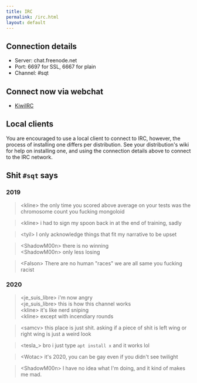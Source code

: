 ```yaml
---
title: IRC
permalink: /irc.html
layout: default
---
```


## Connection details

* Server: chat.freenode.net
* Port: 6697 for SSL, 6667 for plain
* Channel: #sqt

## Connect now via webchat

- [KiwiIRC](https://kiwiirc.com/client/irc.freenode.net/sqt)

## Local clients

You are encouraged to use a local client to connect to IRC, however, the
process of installing one differs per distribution. See your distribution's
wiki for help on installing one, and using the connection details above to
connect to the IRC network.

## Shit `#sqt` says

### 2019

> &lt;kline&gt; the only time you scored above average on your tests was the
> chromosome count you fucking mongoloid  

> &lt;kline&gt; i had to sign my spoon back in at the end of training, sadly  

> &lt;tyil&gt; I only acknowledge things that fit my narrative to be upset  

> &lt;ShadowM00n&gt; there is no winning  
> &lt;ShadowM00n&gt; only less losing  

> &lt;Falson&gt; There are no human "races" we are all same you fucking racist  

### 2020

> &lt;je\_suis\_libre&gt; i'm now angry  
> &lt;je\_suis\_libre&gt; this is how this channel works  
> &lt;kline&gt; it's like nerd sniping  
> &lt;kline&gt; except with incendiary rounds  

> &lt;samcv&gt; this place is just shit. asking if a piece of shit is left wing
> or right wing is just a weird look  

> &lt;tesla\_&gt; bro i just type `apt install x` and it works lol  

> &lt;Wotac&gt; it's 2020, you can be gay even if you didn't see twilight  

> &lt;ShadowM00n&gt; I have no idea what I'm doing, and it kind of makes me
> mad.  
